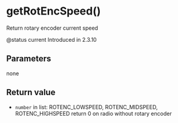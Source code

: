 # getRotEncSpeed()



Return rotary encoder current speed

@status current Introduced in 2.3.10


## Parameters

none

## Return value

* `number` in list: ROTENC_LOWSPEED, ROTENC_MIDSPEED, ROTENC_HIGHSPEED
        return 0 on radio without rotary encoder




